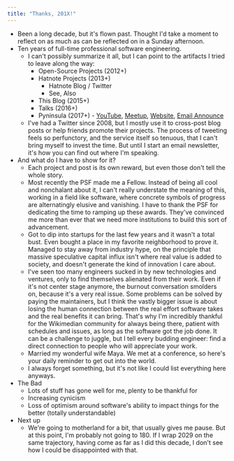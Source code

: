 ```yaml
---
title: "Thanks, 201X!"
---
```

* Been a long decade, but it's flown past. Thought I'd take a moment
  to reflect on as much as can be reflected on in a Sunday afternoon.
* Ten years of full-time professional software engineering.
  * I can't possibly summarize it all, but I can point to the
    artifacts I tried to leave along the way:
    * Open-Source Projects (2012+)
    * Hatnote Projects (2013+)
      * Hatnote Blog / Twitter
      * See, Also
    * This Blog (2015+)
    * Talks (2016+)
    * Pyninsula (2017+) - [YouTube](https://www.youtube.com/c/Pyninsula), [Meetup](https://www.meetup.com/Pyninsula-Python-Peninsula-Meetup/), [Website](https://pyninsula.org/), [Email Announce](https://mail.python.org/mailman3/lists/pyninsula-announce.python.org/)
  * I've had a Twitter since 2008, but I mostly use it to cross-post
    blog posts or help friends promote their projects. The process of
    tweeting feels so perfunctory, and the service itself so tenuous,
    that I can't bring myself to invest the time. But until I start an
    email newsletter, it's how you can find out where I'm speaking.
* And what do I have to show for it?
  * Each project and post is its own reward, but even those don't tell
    the whole story.
  * Most recently the PSF made me a Fellow. Instead of being all cool
    and nonchalant about it, I can't really understate the meaning of
    this, working in a field like software, where concrete symbols of
    progress are alternatingly elusive and vanishing. I have to thank
    the PSF for dedicating the time to ramping up these awards. They've
    convinced me more than ever that we need more institutions to build
    this sort of advancement.
  * Got to dip into startups for the last few years and it wasn't a
    total bust. Even bought a place in my favorite neighborhood to
    prove it. Managed to stay away from industry hype, on the
    principle that massive speculative capital influx isn't where real
    value is added to society, and doesn't generate the kind of
    innovation I care about.
  * I've seen too many engineers sucked in by new technologies and
    ventures, only to find themselves alienated from their work. Even
    if it's not center stage anymore, the burnout conversation
    smolders on, because it's a very real issue. Some problems can be
    solved by paying the maintainers, but I think the vastly bigger
    issue is about losing the human connection between the real effort
    software takes and the real benefits it can bring. That's why I'm
    incredibly thankful for the Wikimedian community for always being
    there, patient with schedules and issues, as long as the software
    got the job done. It can be a challenge to juggle, but I tell
    every budding engineer: find a direct connection to people who will
    appreciate your work.
  * Married my wonderful wife Maya. We met at a conference, so here's
    your daily reminder to get out into the world.
  * I always forget something, but it's not like I could list
    everything here anyways.
* The Bad
  * Lots of stuff has gone well for me, plenty to be thankful for
  * Increasing cynicism
  * Loss of optimism around software's ability to impact things for
    the better (totally understandable)
* Next up
  * We're going to motherland for a bit, that usually gives me
    pause. But at this point, I'm probably not going to 180. If I wrap
    2029 on the same trajectory, having come as far as I did this
    decade, I don't see how I could be disappointed with that.
